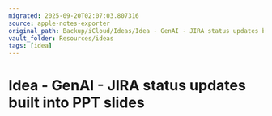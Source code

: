 ```yaml
---
migrated: 2025-09-20T02:07:03.807316
source: apple-notes-exporter
original_path: Backup/iCloud/Ideas/Idea - GenAI - JIRA status updates built into PPT slides.md
vault_folder: Resources/ideas
tags: [idea]
---
```

# Idea - GenAI - JIRA status updates built into PPT slides 

